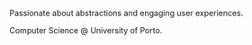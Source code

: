 Passionate about abstractions and engaging user experiences.

Computer Science @ University of Porto.
